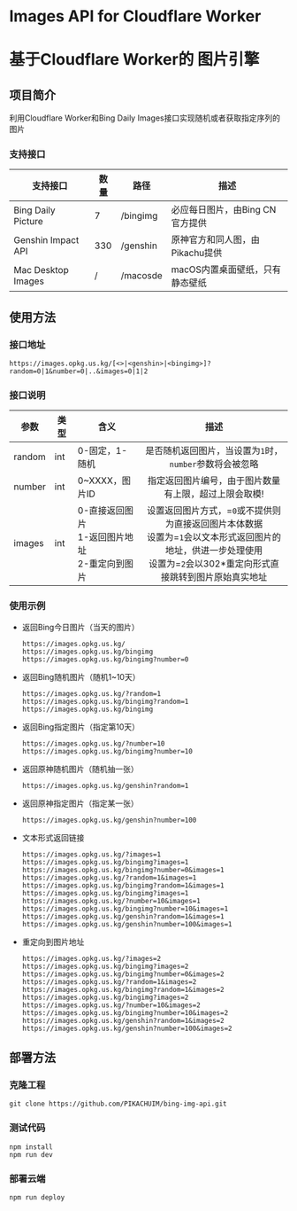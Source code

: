 # Images API for Cloudflare Worker
# 基于Cloudflare Worker的 图片引擎

## 项目简介

利用Cloudflare Worker和Bing Daily Images接口实现随机或者获取指定序列的图片

### 支持接口

| 支持接口           | 数量 | 路径     | 描述                            |
| ------------------ | ---- | -------- | ------------------------------- |
| Bing Daily Picture | 7    | /bingimg | 必应每日图片，由Bing CN官方提供 |
| Genshin Impact API | 330  | /genshin | 原神官方和同人图，由Pikachu提供 |
| Mac Desktop Images | /    | /macosde | macOS内置桌面壁纸，只有静态壁纸 |



## 使用方法

### 接口地址

```
https://images.opkg.us.kg/[<>|<genshin>|<bingimg>]?random=0|1&number=0|..&images=0|1|2
```

### 接口说明

| 参数   | 类型 | 含义                                                |                             描述                             |
| ------ | ---- | --------------------------------------------------- | :----------------------------------------------------------: |
| random | int  | 0-固定，1-随机                                      |   是否随机返回图片，当设置为`1`时，`number`参数将会被忽略    |
| number | int  | 0~XXXX，图片ID                                      |    指定返回图片编号，由于图片数量有上限，超过上限会取模!     |
| images | int  | 0-直接返回图片<br>1-返回图片地址<br/>2-重定向到图片 | 设置返回图片方式，=`0`或不提供则为直接返回图片本体数据<br/>设置为=`1`会以文本形式返回图片的地址，供进一步处理使用<br/>设置为=`2`会以302*重定向形式直接跳转到图片原始真实地址 |

### 使用示例

- 返回Bing今日图片（当天的图片）

  ```
  https://images.opkg.us.kg/
  https://images.opkg.us.kg/bingimg
  https://images.opkg.us.kg/bingimg?number=0
  ```

- 返回Bing随机图片（随机1~10天）

  ```
  https://images.opkg.us.kg/?random=1
  https://images.opkg.us.kg/bingimg?random=1
  https://images.opkg.us.kg/bingimg
  ```

- 返回Bing指定图片（指定第10天）

  ```
  https://images.opkg.us.kg/?number=10
  https://images.opkg.us.kg/bingimg?number=10
  ```

- 返回原神随机图片（随机抽一张）

  ```
  https://images.opkg.us.kg/genshin?random=1
  ```

- 返回原神指定图片（指定某一张）

  ```
  https://images.opkg.us.kg/genshin?number=100
  ```

- 文本形式返回链接

  ```
  https://images.opkg.us.kg/?images=1
  https://images.opkg.us.kg/bingimg?images=1
  https://images.opkg.us.kg/bingimg?number=0&images=1
  https://images.opkg.us.kg/?random=1&images=1
  https://images.opkg.us.kg/bingimg?random=1&images=1
  https://images.opkg.us.kg/bingimg?images=1
  https://images.opkg.us.kg/?number=10&images=1
  https://images.opkg.us.kg/bingimg?number=10&images=1
  https://images.opkg.us.kg/genshin?random=1&images=1
  https://images.opkg.us.kg/genshin?number=100&images=1
  ```

- 重定向到图片地址

  ```
  https://images.opkg.us.kg/?images=2
  https://images.opkg.us.kg/bingimg?images=2
  https://images.opkg.us.kg/bingimg?number=0&images=2
  https://images.opkg.us.kg/?random=1&images=2
  https://images.opkg.us.kg/bingimg?random=1&images=2
  https://images.opkg.us.kg/bingimg?images=2
  https://images.opkg.us.kg/?number=10&images=2
  https://images.opkg.us.kg/bingimg?number=10&images=2
  https://images.opkg.us.kg/genshin?random=1&images=2
  https://images.opkg.us.kg/genshin?number=100&images=2
  ```

  

## 部署方法

### 克隆工程

```shell
git clone https://github.com/PIKACHUIM/bing-img-api.git
```


### 测试代码
```shell
npm install
npm run dev
```

### 部署云端
```shell
npm run deploy
```
